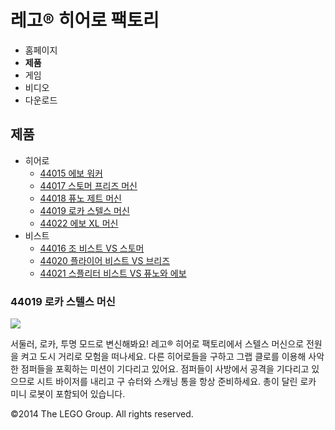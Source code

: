 # 레고® 히어로 팩토리

- 홈페이지
- **제품**
- 게임
- 비디오
- 다운로드

## 제품

- 히어로
  - [44015 에보 워커](/ko-KR/themes/Hero-Factory/products/44015.md)
  - [44017 스토머 프리즈 머신](/ko-KR/themes/Hero-Factory/products/44017.md)
  - [44018 퓨노 제트 머신](/ko-KR/themes/Hero-Factory/products/44018.md)
  - [44019 로카 스텔스 머신](/ko-KR/themes/Hero-Factory/products/44019.md)
  - [44022 에보 XL 머신](/ko-KR/themes/Hero-Factory/products/44022.md)
- 비스트
  - [44016 조 비스트 VS 스토머](/ko-KR/themes/Hero-Factory/products/44016.md)
  - [44020 플라이어 비스트 VS 브리즈](/ko-KR/themes/Hero-Factory/products/44020.md)
  - [44021 스플리터 비스트 VS 퓨노와 에보](/ko-KR/themes/Hero-Factory/products/44021.md)

### 44019 로카 스텔스 머신

![](https://www.lego.com/cdn/product-assets/product.img.pri/44019_prod.jpg)

서둘러, 로카, 투명 모드로 변신해봐요! 레고® 히어로 팩토리에서 스텔스 머신으로 전원을 켜고 도시 거리로 모험을 떠나세요. 다른 히어로들을 구하고 그랩 클로를 이용해 사악한 점퍼들을 포획하는 미션이 기다리고 있어요. 점퍼들이 사방에서 공격을 기다리고 있으므로 시트 바이저를 내리고 구 슈터와 스캐닝 통을 항상 준비하세요. 총이 달린 로카 미니 로봇이 포함되어 있습니다.

&copy;2014 The LEGO Group. All rights reserved.